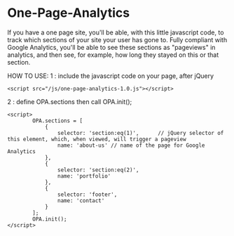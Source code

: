 One-Page-Analytics
==================

If you have a one page site, you'll be able, with this little javascript code, to track which sections of your site your user has gone to. Fully compliant with Google Analytics, you'll be able to see these sections as "pageviews" in analytics, and then see, for example, how long they stayed on this or that section.

HOW TO USE: 
1 : include the javascript code on your page, after jQuery

    <script src="/js/one-page-analytics-1.0.js"></script>        
        
2 : define OPA.sections then call OPA.init();

    <script>
    		OPA.sections = [
			    {
				    selector: 'section:eq(1)',      // jQuery selector of this element, which, when viewed, will trigger a pageview
				    name: 'about-us' // name of the page for Google Analytics
			    },
			    {
				    selector: 'section:eq(2)',
				    name: 'portfolio'
			    },
			    {
				    selector: 'footer',
				    name: 'contact'
			    }
		    ];
		    OPA.init();
    </script>
